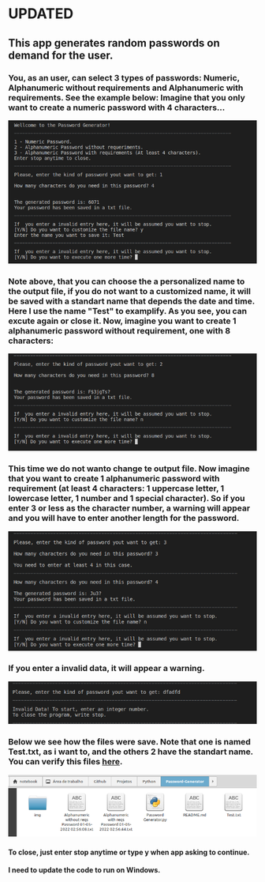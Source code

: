 <h1>UPDATED</h1>

<h2>This app generates random passwords on demand for the user.</h2>

<h3>You, as an user, can select 3 types of passwords: Numeric, Alphanumeric without requirements and Alphanumeric with requirements. See the example below:
Imagine that you only want to create a numeric password with 4 characters...</h3>

<img src="https://github.com/jgmarquesm/Python/blob/main/Password-Generator/img/example1.png" alt="Show 3 options of passwords to the user. 1 - Numeric, 2 - Alphanumeric, 3 - Alphanumeric with requirements. We select 1 with 6 characters.">

<h3>Note above, that you can choose the a personalized name to the output file, if you do not want to a customized name, it will be saved with a standart name that depends the date and time. Here I use the name "Test" to examplify. As you see, you can excute again or close it. Now, imagine you want to create 1 alphanumeric password without requirement, one with 8 characters:</h3>

<img src="https://github.com/jgmarquesm/Python/blob/main/Password-Generator/img/example2.png" alt="Executing the app again, but now we want 2 Alphanumeric passwords, one with 8 characters and other with 10.">

<h3>This time we do not wanto change te output file. Now imagine that you want to create 1 alphanumeric password with requirement (at least 4 characters: 1 uppercase letter, 1 lowercase letter, 1 number and 1 special character). So if you enter 3 or less as the character number, a warning will appear and you will have to enter another length for the password.</h3>

<img src="https://github.com/jgmarquesm/Python/blob/main/Password-Generator/img/example3.png" alt="Selecting Alphanumeric password with requirements with lenght 3 and after the warning with length 4.">

<h3>If you enter a invalid data, it will appear a warning.</h3>

<img src="https://github.com/jgmarquesm/Python/blob/main/Password-Generator/img/example4.png" alt="Invalid data warning.">

<h3>Below we see how the files were save. Note that one is named Test.txt, as i want to, and the others 2 have the standart name. You can verify this files <a href="https://github.com/jgmarquesm/Python/blob/main/Password-Generator/output">here</a>.</h3>

<img src="https://github.com/jgmarquesm/Python/blob/main/Password-Generator/img/example5.png" alt="Showing the output files' folder.">

<h4>To close, just enter stop anytime or type y when app asking to continue.</h4>
<h4>I need to update the code to run on Windows.</h4>
